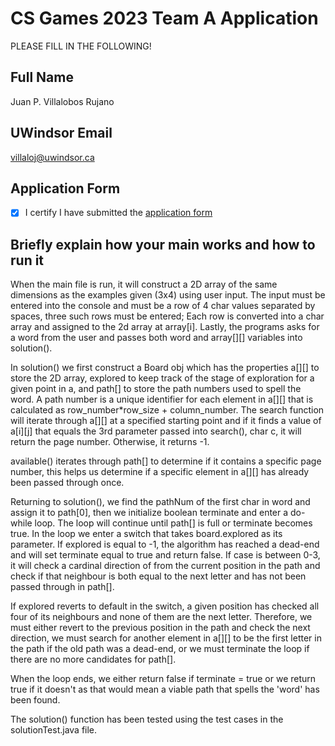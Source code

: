 # CS Games 2023 Team A Application

PLEASE FILL IN THE FOLLOWING!

## Full Name
Juan P. Villalobos Rujano

## UWindsor Email
villaloj@uwindsor.ca

## Application Form
- [x] I certify I have submitted the [application form](https://forms.office.com/r/R4A1JyB3Xf)

## Briefly explain how your main works and how to run it 
When the main file is run, it will construct a 2D array of the same dimensions as the examples given (3x4) using user input. The input must be entered into the console and must be a row of 4 char values separated by spaces, three such rows must be entered; Each row is converted into a char array and assigned to the 2d array at array[i]. Lastly, the programs asks for a word from the user and passes both word and array[][] variables into solution().

In solution() we first construct a Board obj which has the properties a[][] to store the 2D array, explored to keep track of the stage of exploration for a given point in a, and path[] to store the path numbers used to spell the word. A path number is a unique identifier for each element in a[][] that is calculated as row_number*row_size + column_number. The search function will iterate through a[][] at a specified starting point and if it finds a value of a[i][j] that equals the 3rd parameter passed into search(), char c, it will return the page number. Otherwise, it returns -1.

available() iterates through path[] to determine if it contains a specific page number, this helps us determine if a specific element in a[][] has already been passed through once.

Returning to solution(), we find the pathNum of the first char in word and assign it to path[0], then we initialize boolean terminate and enter a do-while loop. The loop will continue until path[] is full or terminate becomes true. In the loop we enter a switch that takes board.explored as its parameter. If explored is equal to -1, the algorithm has reached a dead-end and will set terminate equal to true and return false. If case is between 0-3, it will check a cardinal direction of from the current position in the path and check if that neighbour is both equal to the next letter and has not been passed through in path[].

If explored reverts to default in the switch, a given position has checked all four of its neighbours and none of them are the next letter. Therefore, we must either revert to the previous position in the path and check the next direction, we must search for another element in a[][] to be the first letter in the path if the old path was a dead-end, or we must terminate the loop if there are no more candidates for path[].

When the loop ends, we either return false if terminate = true or we return true if it doesn't as that would mean a viable path that spells the 'word' has been found.

The solution() function has been tested using the test cases in the solutionTest.java file.